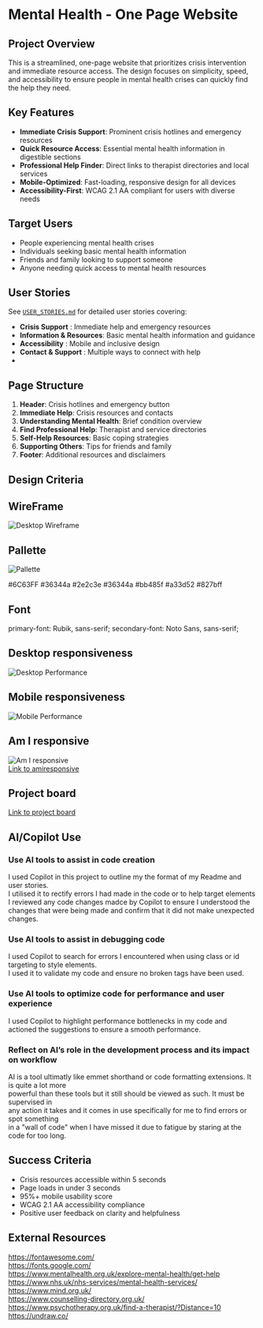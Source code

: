 ﻿# Mental Health - One Page Website

## Project Overview

This is a streamlined, one-page website that prioritizes crisis intervention and immediate resource access. The design focuses on simplicity, speed, and accessibility to ensure people in mental health crises can quickly find the help they need.

## Key Features

- **Immediate Crisis Support**: Prominent crisis hotlines and emergency resources
- **Quick Resource Access**: Essential mental health information in digestible sections
- **Professional Help Finder**: Direct links to therapist directories and local services
- **Mobile-Optimized**: Fast-loading, responsive design for all devices
- **Accessibility-First**: WCAG 2.1 AA compliant for users with diverse needs

## Target Users

- People experiencing mental health crises
- Individuals seeking basic mental health information
- Friends and family looking to support someone
- Anyone needing quick access to mental health resources

## User Stories

See [`USER_STORIES.md`](./USER_STORIES.md) for detailed user stories covering:

- **Crisis Support** : Immediate help and emergency resources
- **Information & Resources**: Basic mental health information and guidance
- **Accessibility** : Mobile and inclusive design
- **Contact & Support** : Multiple ways to connect with help
-
## Page Structure

1. **Header**: Crisis hotlines and emergency button
2. **Immediate Help**: Crisis resources and contacts
3. **Understanding Mental Health**: Brief condition overview
4. **Find Professional Help**: Therapist and service directories
5. **Self-Help Resources**: Basic coping strategies
6. **Supporting Others**: Tips for friends and family
7. **Footer**: Additional resources and disclaimers




## Design Criteria

## WireFrame
![Desktop Wireframe](<assets/Images/New Wireframe 1.png>)
## Pallette
![Pallette](assets/Images/Pallette.png)

#6C63FF #36344a #2e2c3e #36344a #bb485f #a33d52 #827bff

## Font

primary-font: Rubik, sans-serif;
secondary-font: Noto Sans, sans-serif;
  

## Desktop responsiveness
![Desktop Performance](assets/Images/desktop-performance.png)
## Mobile responsiveness
![Mobile Performance](assets/Images/mobile-performance.png)

## Am I responsive
![Am I responsive](assets/Images/am-i-responsive.png)<br>
[Link to amiresponsive](https://ui.dev/amiresponsive?url=https://trillspectre.github.io/Mental-health-one-page-project/)

## Project board
[Link to project board](https://github.com/users/Trillspectre/projects/4)


## AI/Copilot Use
### Use AI tools to assist in code creation
I used Copilot in this project to outline my the format of my Readme and user stories.<br>
I utilised it to rectify errors I had made in the code or to help target elements<br>
I reviewed any code changes madce by Copilot to ensure I understood the changes that were being made and confirm that it did not make unexpected changes.<br>
### Use AI tools to assist in debugging code
I used Copilot to search for errors I encountered when using class or id targeting to style elements.<br>
I used it to validate my code and ensure no broken tags have been used.<br>
### Use AI tools to optimize code for performance and user experience
I used Copilot to highlight performance bottlenecks in my code and actioned the suggestions to ensure a smooth performance.<br>
### Reflect on AI’s role in the development process and its impact on workflow
AI is a tool ultimatly like emmet shorthand or code formatting extensions. It is quite a lot more<br> powerful than these tools but it still should be viewed as such. It must be supervised in<br> any action it takes and it comes in use specifically for me to find errors or spot something<br> in a "wall of code" when I have missed it due to fatigue by staring at the code for too long.


## Success Criteria

- Crisis resources accessible within 5 seconds
- Page loads in under 3 seconds
- 95%+ mobile usability score
- WCAG 2.1 AA accessibility compliance
- Positive user feedback on clarity and helpfulness


## External Resources

https://fontawesome.com/<br>
https://fonts.google.com/<br>
https://www.mentalhealth.org.uk/explore-mental-health/get-help<br>
https://www.nhs.uk/nhs-services/mental-health-services/<br>
https://www.mind.org.uk/<br>
https://www.counselling-directory.org.uk/<br>
https://www.psychotherapy.org.uk/find-a-therapist/?Distance=10<br>
https://undraw.co/


